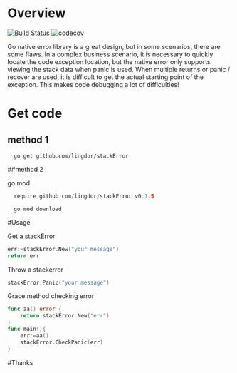 # Overview
[![Build Status](https://travis-ci.org/lingdor/stackError.svg?branch=master)](https://travis-ci.org/lingdor/stackError)
[![codecov](https://codecov.io/gh/lingdor/stackError/branch/master/graph/badge.svg)](https://codecov.io/gh/lingdor/stackError)


Go native error library is a great design, but in some scenarios, there are some flaws. In a complex business scenario, it is necessary to quickly locate the code exception location, but the native error only supports viewing the stack data when panic is used. When multiple returns or panic / recover are used, it is difficult to get the actual starting point of the exception. This makes code debugging a lot of difficulties!

# Get code

## method 1

```shell script
  go get github.com/lingdor/stackError
```

##method 2

go.mod
```go
  require github.com/lingdor/stackError v0.1.5
```
```shell script
  go mod download
```

#Usage

Get a stackError
```go
err:=stackError.New("your message")
return err
```
Throw a stackerror
```go
stackError.Panic("your message")
```
Grace method checking error
```go
func aa() error {
    return stackError.New("err")
}
func main(){
    err:=aa()
    stackError.CheckPanic(err)
}

```







#Thanks



